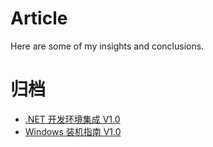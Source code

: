# Article
Here are some of my insights and conclusions.
# 归档
* [.NET 开发环境集成 V1.0 ](https://github.com/Nikain/Article/issues/1)
* [Windows 装机指南 V1.0 ](https://github.com/Nikain/Article/issues/2)
